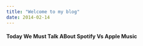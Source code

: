 ```yaml
---
title: "Welcome to my blog"
date: 2014-02-14
---
```



#### Today We Must Talk ABout Spotify Vs Apple Music
